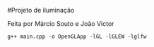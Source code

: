 #Projeto de iluminação

Feita por Márcio Souto e João Victor

````
g++ main.cpp -o OpenGLApp -lGL -lGLEW -lglfw     
````
